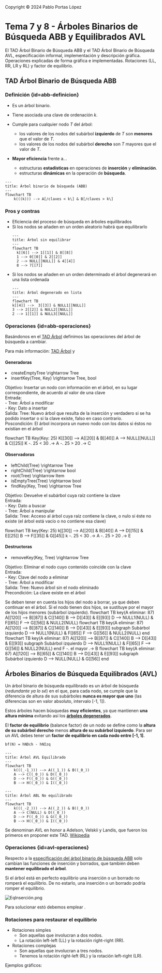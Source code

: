 <!--
SPDX-FileCopyrightText: 2024 Pablo Portas López <pablo.portas@udc.es>

SPDX-License-Identifier: CC-BY-NC-4.0
-->

<web-summary rel="tldr"/>

<tip>Copyright © 2024 Pablo Portas López</tip>

# Tema 7 y 8 - Árboles Binarios de Búsqueda ABB y Equilibrados AVL

<tldr id="tldr">

El TAD Árbol Binario de Búsqueda ABB y el TAD Árbol Binario de Búsqueda AVL, especificación informal, implementación y
descripción gráfica. Operaciones explicadas de forma gráfica e implementadas. Rotaciones (LL, RR, LR y RL) y factor de
equilibrio.

</tldr>

<include from="Para-Colaboradores.md" element-id="en-construccion"></include>

## TAD Árbol Binario de Búsqueda ABB

### Definición {id=abb-definicion}

- Es un árbol binario.
- Tiene asociada una clave de ordenación _k_.
- Cumple para cualquier nodo _T_ del árbol:
    - los valores de los nodos del subárbol **izquierdo** de _T_ son **menores** que el valor de _T_.
    - los valores de los nodos del subárbol **derecho** son _T_ mayores que el valor de _T_.

- **Mayor eficiencia** frente a...
    - estructuras **estadísticas** en operaciones de **inserción** y **eliminación**.
    - estructuras **dinámicas** en la operación de **búsqueda**.

```mermaid
---
title: Árbol binario de búsqueda (ABB)
---
flowchart TB
    k(((k))) --> A[/claves < k\] & B[/claves > k\]
```

### Pros y contras

- Eficiencia del proceso de búsqueda en árboles equilibrados
- Si los nodos se añaden en un orden aleatorio habrá que equilibrarlo
  ```mermaid
  ---
  title: Árbol sin equilibrar
  ---
  flowchart TB
    k[[6]] --> 1[[1]] & 8[[8]]
    1 --> 0[[0]] & 2[[2]]
    2 --> NULL[[NULL]] & 4[[4]]
    8 --> 7[[7]]
  ```
- Si los nodos se añaden en un orden determinado el árbol degenerará en una lista ordenada
  ```mermaid
  ---
  title: Árbol degenerado en lista
  ---
  flowchart TB
  k[[4]] -->  3[[3]] & NULL1[[NULL]]
  3 --> 2[[2]] & NULL2[[NULL]] 
  2 --> 1[[1]] & NULL3[[NULL]]
  ```

### Operaciones {id=abb-operaciones}

Basándonos en el [TAD Árbol](Tema-6-Arboles.md#operaciones) definimos las operaciones del árbol de búsqueda a cambiar.

<note>

Para más información: [TAD Árbol](Tema-6-Arboles.md#operaciones)
y [](Tema-1-Tipos-Abstractos-de-Datos-TAD.md#especificaci-n-de-un-tad)

</note>

#### Generadoras

<list>
<li>
<code-block lang="tex"> createEmptyTree \rightarrow Tree </code-block><br/>
</li>
<li>
<code-block lang="tex"> insertKey(Tree, Key) \rightarrow Tree, bool </code-block><br/>
<p>
Objetivo: Insertar un nodo con información en el árbol, en su lugar correspondiente, de acuerdo al valor de una clave<br/>
Entrada: <br/>
- Tree: Árbol a modificar<br/>
- Key: Dato a insertar<br/>
Salida: Tree: Nuevo árbol que resulta de la inserción y verdadero si se ha podido insertar o si la clave existe, falso en caso contrario.<br/>
Poscondición: El árbol incorpora un nuevo nodo con los datos si éstos no existían en el árbol
</p>
<code-block lang="mermaid">
flowchart TB
    Key(Key: 25)
    K[[30]] --&gt; A[[20]] &amp; B[[40]]
    A --&gt; NULL[[NULL]] &amp; C[[25]]
    K -. 25 &lt; 30 .-&gt; A -. 25 &gt; 20 .-&gt; C
</code-block>
<code-block lang="c" src="./Ejemplos/Tema_7/insertKey.c" collapsible="true" collapsed-title="Mostrar implementación"/>
</li>
</list>

#### Observadoras

<list>
<li>
<code-block lang="tex"> leftChild(Tree) \rightarrow Tree </code-block><br/>
</li>
<li>
<code-block lang="tex"> rightChild(Tree) \rightarrow bool </code-block><br/>
</li>
<li>
<code-block lang="tex"> root(Tree) \rightarrow Item </code-block><br/>
</li>
<li>
<code-block lang="tex"> isEmptyTree(Tree) \rightarrow bool </code-block><br/>
</li>
<li>
<code-block lang="tex"> findKey(Key, Tree) \rightarrow Tree </code-block>
<p>
Objetivo: Devuelve el subárbol cuya raíz contiene la clave<br/>
Entrada: <br/>
- Key: Dato a buscar<br/>
- Tree: Árbol a manipular<br/>
Salida: Tree: Acceso al árbol cuya raíz contiene la clave, o nulo si éste no existe (el árbol está vacío o no contiene esa clave)<br/>
</p>
<code-block lang="mermaid">
flowchart TB
    key(Key: 25)
    k[[30]] --&gt; A[[20]] &amp; B[[40]]
    A --&gt; D[[15]] &amp; E[[25]]
    B --&gt; F[[35]] &amp; G[[45]]
    k -. 25 &lt; 30 .-&gt; A -. 25 &gt; 20 .-&gt; E  
</code-block>
<code-block lang="c" src="./Ejemplos/Tema_7/findKey.c" collapsible="true" collapsed-title="Mostrar implementación"/>
</li>
</list>

#### Destructoras

<list>
<li>
<code-block lang="tex"> removeKey(Key, Tree) \rightarrow Tree </code-block>
<p>
Objetivo: Eliminar el nodo cuyo contenido coincide con la clave<br/>
Entrada: <br/>
- Key: Clave del nodo a eliminar<br/>
- Tree: Árbol a modificar<br/>
Salida: Tree: Nuevo árbol sin el nodo eliminado<br/>
Precondición: La clave existe en el árbol<br/>
</p>
<note>Se deben tener en cuenta los hijos del nodo a borrar, ya que deben continuar en el árbol. Si el nodo tienen dos hijos, se sustituye por el mayor de los hijos menores (subárbol izquierdo).</note>
<code-block lang="mermaid">
flowchart TB
    key(A eliminar: 87)
    A[[120]] --&gt; B[[87]] &amp; C[[140]]
    B --&gt; D[[43]] &amp; E[[93]]
    D --&gt; NULL1(NULL) &amp; F[[65]]
    F --&gt; G[[56]] &amp; NULL2(NULL)
</code-block>
<code-block lang="mermaid">
flowchart TB
    key(A eliminar: 87)
    A[[120]] --&gt; B[[87]] &amp; C[[140]]
    B --&gt; D[[43]] &amp; E[[93]]
    subgraph Subárbol izquierdo
        D --&gt; NULL1(NULL) &amp; F[[65]]
        F --&gt; G[[56]] &amp; NULL2(NULL)
    end
</code-block>
<code-block lang="mermaid">
flowchart TB
    key(A eliminar: 87)
    A[[120]] --&gt; B[[87]] &amp; C[[140]]
    B --&gt; D[[43]] &amp; E[[93]]
    subgraph Subárbol izquierdo
        D --&gt; NULL1(NULL) &amp; F[[65]]
        F --&gt; G[[56]] &amp; NULL2(NULL)
    end
    F -. el mayor .-&gt; B
</code-block>
<code-block lang="mermaid">
flowchart TB
    key(A eliminar: 87)
    A[[120]] --&gt; B[[65]] &amp; C[[140]]
    B --&gt; D[[43]] &amp; E[[93]]
    subgraph Subárbol izquierdo
        D --&gt; NULL(NULL) &amp; G[[56]]
    end
</code-block>
<code-block lang="c" src="./Ejemplos/Tema_7/removeKey.c" collapsible="true" collapsed-title="Mostrar implementación"/>
</li>
</list>

## Árboles Binarios de Búsqueda Equilibrados (AVL)

Un árbol binario de búsqueda equilibrado es un árbol de búsqueda (_redundante ya lo sé_) en el que, para cada
nodo, se cumple que la diferencia de altura de sus subárboles **nunca es mayor que uno** (las diferencias son en valor
absoluto, intervalo [-1, 1]).

Estos árboles hacen búsquedas **muy eficientes**, ya que mantienen **una altura mínima** evitando así los [**árboles
degenerados**](#pros-y-contras).

El **factor de equilibrio** (balance factor) de un nodo se define como la **altura de su subárbol derecho** menos
**altura de su subárbol izquierdo**. Para ser un AVL debes tener un **factor de equilibrio en cada nodo entre [-1, 1]**.

```tex
bf(N) = hNDch - hNIzq
```

```mermaid
---
title: Árbol AVL Equilibrado
---
flowchart TB
    k(((_-1_))) --> A((_1_)) & B((_0_))
    A --> C((_0_)) & D((_0_))
    D --> F((_0_)) & G((_0_))
    B --> H((_0_)) & I((_0_))
```

```mermaid
---
title: Árbol ABL No equilibrado
---
flowchart TB
    k(((_-2_))) --> A((_2_)) & B((_0_))
    A --> C(NULL) & D((_0_))
    D --> F((_0_)) & G((_0_))
    B --> H((_0_)) & I((_0_))
```

<note>

Se denominan AVL en honor a Adelson, Velskii y Landis, que fueron los primeros en proponer este
TAD. [Wikipedia](https://es.wikipedia.org/wiki/Árbol_AVL)

</note>

### Operaciones {id=avl-operaciones}

Respecto a la [especificación del árbol binario de búsqueda ABB](#abb-operaciones) solo cambian las funciones de
inserción y borrados, que también deben **mantener equilibrado el árbol**.

Si el árbol está en perfecto equilibrio una inserción o un borrado no romperá el equilibrio. De no estarlo, una
inserción o un borrado podría romper el equilibrio.

![EqInserción.png](EqInserción.png)

Para solucionar estó debemos emplear [](#rotaciones-para-restaurar-el-equilibrio).

### Rotaciones para restaurar el equilibrio

- Rotaciones simples
    - Son aquellas que involucran a dos nodos.
    - La rotación left-left (LL) y la rotación right-right (RR).
- Rotaciones complejas
    - Son aquellas que involucran a tres nodos.
    - Tenemos la rotación right-left (RL) y la rotación left-right (LR).

Ejemplos gráficos:

<include from="Para-Colaboradores.md" element-id="en-construccion"></include>